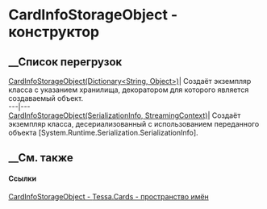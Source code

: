# CardInfoStorageObject - конструктор
##  __Список перегрузок
[CardInfoStorageObject(Dictionary<String,
Object>)](M_Tessa_Cards_CardInfoStorageObject__ctor.htm)| Создаёт экземпляр
класса с указанием хранилища, декоратором для которого является создаваемый
объект.  
---|---  
[CardInfoStorageObject(SerializationInfo,
StreamingContext)](M_Tessa_Cards_CardInfoStorageObject__ctor_1.htm)|  Создаёт
экземпляр класса, десериализованный с использованием переданного объекта
[System.Runtime.Serialization.SerializationInfo].  
## __См. также
#### Ссылки
[CardInfoStorageObject - ](T_Tessa_Cards_CardInfoStorageObject.htm)
[Tessa.Cards - пространство имён](N_Tessa_Cards.htm)
